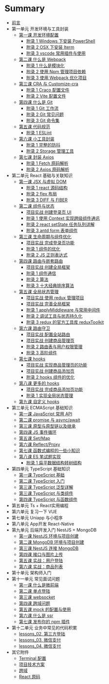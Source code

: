 # Summary

- [前言](README.md)
- 第一单元 开发环境与工具封装
  - [第一课 开发环境配置](unit1/operatingEnvironment.md)
    - [附录 1 Windows 下安装 PowerShell](unit1/powershell.md)
    - [附录 2 OSX 下安装 Iterm](unit1/iterm.md)
    - [附录 3 vscode 常用插件与使用](unit1/vscode.md)
  - [第二课 什么是 Webpack](unit1/webpack.md)
    - [附录 1 什么是模块化](unit1/modular.md)
    - [附录 2 使用 Npm 管理项目依赖](unit1/npm.md)
    - [附录 3 使用 Webpack 优化项目](unit1/optimize.md)
  - [第三课 CRA 与 Customize-cra](unit1/customizeCra.md)
    - [附录 1 Craco 配置文件](unit1/craco.md)
    - [附录 2 Vite 配置文件](unit1/vite.md)
  - [第四课 什么是 Git](unit1/git.md)
    - [附录 1 Git 工作流](unit1/gitFlow.md)
    - [附录 2 Git 常见问题](unit1/gitQuery.md)
    - [附录 3 Git 命令集](unit1/gitCommand.md)
  - [第五课 代码规范](unit1/codingStandard.md)
    - [附录 1 ESLint](unit1/eslint.md)
  - [第六课 小工具封装](unit1/utilsPackage.md)
    - [附录 1 完整的防抖](unit1/th.md)
    - [附录 2 Storage 管理工具](unit1/storageManage.md)
  - [第七课 封装 Axios](unit1/axiosPackage.md)
    - [附录 1 Fetch 原码解析](unit1/fetch.md)
    - [附录 2 Axios 原码解析](unit1/axios.md)
- 第二单元 React 基础与关联知识
  - [第一课 JSX 与虚拟 DOM](unit2/jsx.md)
    - [附录 1 react 源码结构](unit2/soundStructure.md)
    - [附录 2 flex 布局](unit2/flex.md)
    - [附录 3 DIFF 与 FIBER](unit2/diff.md)
  - [第二课 组件与状态](unit2/component.md)
    - [项目实战 创建登录页 UI](unit2/login.code.md)
    - [附录 1 使用 Context 实现跨级组件通讯](unit2/useContext.md)
    - [附录 2 react setState 任务队列详解](unit2/setState.md)
    - [附录 3 antd form 表单组件](unit2/antd.form.md)
  - [第三课 生命周期与组件优化](unit2/lifeCycle.md)
    - [项目实战 完成登录页功能](unit2/login.fun.md)
    - [附录 1 组件的优化](unit2/componentOptimize.md)
    - [附录 2 JS 正则表达式](unit2/regexp.md)
  - [第四课 路由与嵌套路由](unit2/reactRouter.md)
    - [项目实战 创建全局框架](unit2/container.md)
    - [附录 1 组件通信](unit2/communication.md)
    - [附录 2 算法](unit2/omicron.md)
    - [附录 3 十大经典排序算法](unit2/sortAlgorithm.md)
  - [第五课 全局状态管理](unit2/redux.md)
    - [项目实战 使用 redux 管理项目](unit2/productState.md)
    - [项目实战 完善全局框架](unit2/container.fun.md)
    - [附录 1 applyMiddleware 与常用中间件](unit2/middleware.md)
    - [附录 2 调试工具与状态持久化](unit2/devtools.md)
    - [附录 3 redux 的官方工具库 reduxToolkit](unit2/reduxToolkit.md)
  - [第六课 路由守卫](unit2/route_auth.md)
    - [项目实战 配置全站路由](unit1/globalRoutes.md)
    - [项目实战 创建商品管理页](unit2/commodityManagement.md)
    - [附录 2 路由表与用户权限管理](unit1/guard.md)
    - [附录 3 高阶组件](unit2/hoc.md)
  - [第七课 hooks](unit2/hooks.md)
    - [项目实战 实现商品管理页的功能](unit2/commodityManagement.fun.md)
    - [项目实战 创建商品添加页](unit2/goodsAdd.md)
    - [附录 2 hooks 组件的优化](unit2/hooksOptimize.md)
  - [第八课 更多的 hooks](unit2/moreHook.md)
    - [项目实战 完成商品添加页功能](unit2/goodsAdd.fun.md)
    - [附录 1 实现全局状态管理](unit2/hooksRedux.md)
  - [第九课 自定义 hooks](unit2/customHook.md)
- 第三单元 ECMAScript 基础知识
  - [第一课 JavaScript 常用 API](unit6/lessons_01.md)
  - [第二课 promise 与 async/await](unit6/lessons_03.md)
  - [第三课 原型与原型链以及继承](unit6/lessons_07.md)
  - [第四课 JS 事件循环](unit6/lessons_09.md)
  - [第五课 Set/Map](unit6/lessons_04.md)
  - [第六课 Reflect/Proxy](unit6/lessons_05.md)
  - [第七课 函数式编程的一些小知识](unit6/lessons_02.md)
  - [第八课 ES 笔试题实现](unit6/lessons_06.md)
    - [附录 1 扁平数据结构转树结构](unit3/arrayToTree.md)
- 第四单元 TypeScript 基础知识
  - [第一课 TypeScript 基础](unit9/lessons_01.md)
  - [第二课 TypeScript 入门](unit9/lessons_02.md)
  - [第三课 TypeScript 泛型详解]()
  - [第三课 TypeScript 与类组件](unit9/lessons_03.md)
  - [第四课 TypeScript 与函数组件](unit9/lessons_04.md)
- 第五单元 Ts + React实用编程
- 第六单元 复习一下 VUE
- 第七单元 Uniapp 与小程序
- 第八单元 App开发 React-Native
- 第九单元 后端开发入门 NestJS + MongoDB
  - [第一课 NestJS 环境与项目创建](unit9/nestjs.md)
  - [第二课 MongoDB 环境与项目创建](unit9/mongodb.md)
  - [第三课 NestJS 连接 MongoDB](unit9/nestjs-mongodb.md)
  - [第四课 接口与图片上传](unit9/api-upload.md)
  - [第五课 实战：用户登陆](unit9/nestjs.md)
  - [第六课 实战：商品列表](unit9/nestjs.md)
- 第十单元 架构师入门
- 第十一单元 常见面试问题
  - [第一课 什么是微前端](unit_10/micro_frontend.md)
  - [第二课 单点登陆](unit_10/single_sign_on.md)
  - [第三课 websocket](unit_10/websocket.md)
  - [第四课 跨域问题](unit_10/cross_domain.md)
  - [第五课 mock 的配置与使用](unit_10/use_mock.md)
  - [第六课 什么是 ssr](unit_10/server_side_render.md)
  - [第七课 发布你的 npm 插件](unit_10/npm_publish.md)
- 第十二单元 业务中常见的代码积累
  - [lessons_02. 第三方登陆](unit_10/lessons_02.md)
  - [lessons_03. 微信支付](unit_10/lessons_03.md)
  - [lessons_04. 微信支付](unit_10/lessons_03.md)
- 其它附件
  - [Terminal 配置](enclusore/install-iterm.md)
  - [项目技术方案](enclusore/tech-scheme.md)
  - [跨域](enclusore/cross-domin.md)
  - [React 原码](enclusore/react-source.md)
